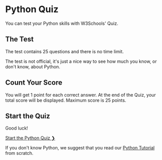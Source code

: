 
Python Quiz
===========


You can test your Python skills with W3Schools' Quiz.


The Test
--------


The test contains 25 questions and there is no time limit.


The test is not official, it's just a nice way to see how much you know, or don't know, about 
Python.


Count Your Score
----------------


You will get 1 point for each correct answer. At the end of the Quiz,
your total score will be displayed. Maximum score is 25 points.



Start the Quiz
--------------


Good luck!


[Start the Python Quiz ❯](/quiztest/quiztest.asp?qtest=PYTHON)




If you don't know Python, we suggest that you read our [Python Tutorial](default.asp) from scratch.



